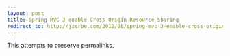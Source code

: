 ```yaml
---
layout: post
title: Spring MVC 3 enable Cross Origin Resource Sharing
redirect_to: http://jzerbe.com/2012/08/spring-mvc-3-enable-cross-origin-resource-sharing/
---
```

This attempts to preserve permalinks.
